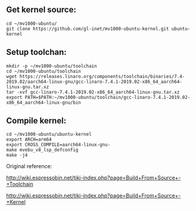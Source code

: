 
## Get kernel source:

```
cd ~/mv1000-ubuntu/
git clone https://github.com/gl-inet/mv1000-ubuntu-kernel.git ubuntu-kernel
```

## Setup toolchan:
```
mkdir -p ~/mv1000-ubuntu/toolchain
cd ~/mv1000-ubuntu/toolchain
wget https://releases.linaro.org/components/toolchain/binaries/7.4-2019.02/aarch64-linux-gnu/gcc-linaro-7.4.1-2019.02-x86_64_aarch64-linux-gnu.tar.xz
tar -xvf gcc-linaro-7.4.1-2019.02-x86_64_aarch64-linux-gnu.tar.xz
export PATH=$PATH:~/mv1000-ubuntu/toolchain/gcc-linaro-7.4.1-2019.02-x86_64_aarch64-linux-gnu/bin
```

## Compile kernel:
```
cd ~/mv1000-ubuntu/ubuntu-kernel
export ARCH=arm64
export CROSS_COMPILE=aarch64-linux-gnu-
make mvebu_v8_lsp_defconfig
make -j4
```

Original reference:

http://wiki.espressobin.net/tiki-index.php?page=Build+From+Source+-+Toolchain

http://wiki.espressobin.net/tiki-index.php?page=Build+From+Source+-+Kernel
